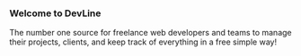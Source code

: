 ### Welcome to DevLine

The number one source for freelance web developers and teams to manage their projects, clients, and keep track of everything in a free simple way!
